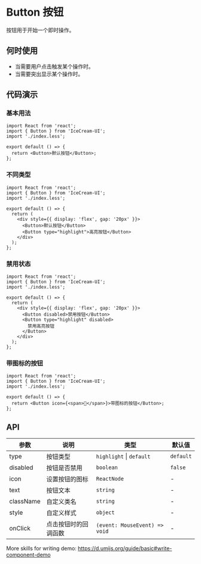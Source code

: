 # Button 按钮

按钮用于开始一个即时操作。

## 何时使用

- 当需要用户点击触发某个操作时。
- 当需要突出显示某个操作时。

## 代码演示

### 基本用法

```tsx
import React from 'react';
import { Button } from 'IceCream-UI';
import './index.less';

export default () => {
  return <Button>默认按钮</Button>;
};
```

### 不同类型

```tsx
import React from 'react';
import { Button } from 'IceCream-UI';
import './index.less';

export default () => {
  return (
    <div style={{ display: 'flex', gap: '20px' }}>
      <Button>默认按钮</Button>
      <Button type="highlight">高亮按钮</Button>
    </div>
  );
};
```

### 禁用状态

```tsx
import React from 'react';
import { Button } from 'IceCream-UI';
import './index.less';

export default () => {
  return (
    <div style={{ display: 'flex', gap: '20px' }}>
      <Button disabled>禁用按钮</Button>
      <Button type="highlight" disabled>
        禁用高亮按钮
      </Button>
    </div>
  );
};
```

### 带图标的按钮

```tsx
import React from 'react';
import { Button } from 'IceCream-UI';
import './index.less';

export default () => {
  return <Button icon={<span>🚀</span>}>带图标的按钮</Button>;
};
```

## API

| 参数      | 说明                 | 类型                          | 默认值    |
| --------- | -------------------- | ----------------------------- | --------- |
| type      | 按钮类型             | `highlight` \| `default`      | `default` |
| disabled  | 按钮是否禁用         | `boolean`                     | `false`   |
| icon      | 设置按钮的图标       | `ReactNode`                   | -         |
| text      | 按钮文本             | `string`                      | -         |
| className | 自定义类名           | `string`                      | -         |
| style     | 自定义样式           | `object`                      | -         |
| onClick   | 点击按钮时的回调函数 | `(event: MouseEvent) => void` | -         |

More skills for writing demo: https://d.umijs.org/guide/basic#write-component-demo
